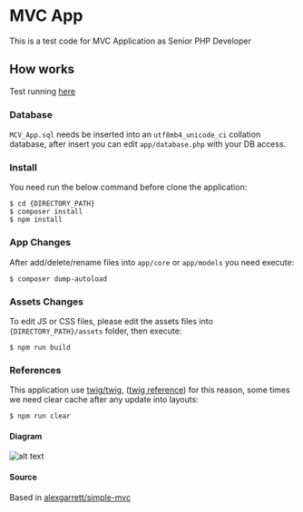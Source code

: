 MVC App
==========

This is a test code for MVC Application as Senior PHP Developer

## How works

Test running [here](http://52.36.70.7/)

### Database
`MCV_App.sql` needs be inserted into an `utf8mb4_unicode_ci` collation database, after insert you can edit `app/database.php` with your DB access.

### Install
You need run the below command before clone the application:

```console
$ cd {DIRECTORY_PATH}
$ composer install
$ npm install
```

### App Changes
After add/delete/rename files into `app/core` or `app/models` you need execute:
```console
$ composer dump-autoload
```

### Assets Changes
To edit JS or CSS files, please edit the assets files into `{DIRECTORY_PATH}/assets` folder, then execute:
```console
$ npm run build
```

### References
This application use [twig/twig](https://packagist.org/packages/twig/twig), ([twig reference](https://github.com/vito/chyrp/wiki/Twig-Reference)) for this reason, some times we need clear cache after any update into layouts:
```console
$ npm run clear
```
#### Diagram
![alt text](http://52.36.70.7/assets/diagrama.jpg)

#### Source
Based in [alexgarrett/simple-mvc](https://github.com/alexgarrett/simple-mvc)

